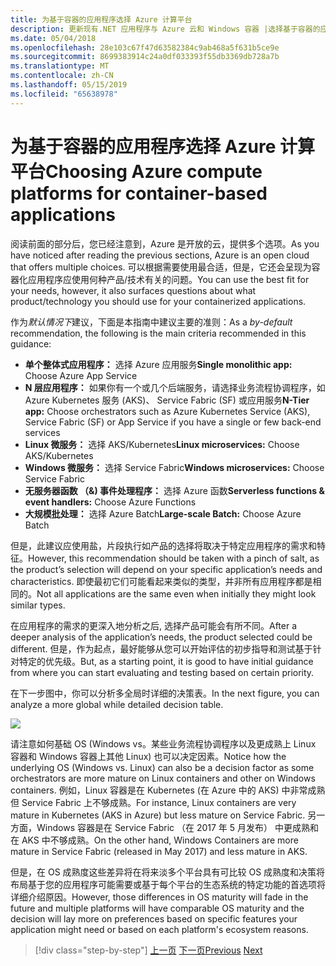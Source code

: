 ```yaml
---
title: 为基于容器的应用程序选择 Azure 计算平台
description: 更新现有.NET 应用程序与 Azure 云和 Windows 容器 |选择基于容器的应用程序的 Azure 计算平台
ms.date: 05/04/2018
ms.openlocfilehash: 28e103c67f47d63582384c9ab468a5f631b5ce9e
ms.sourcegitcommit: 8699383914c24a0df033393f55db3369db728a7b
ms.translationtype: MT
ms.contentlocale: zh-CN
ms.lasthandoff: 05/15/2019
ms.locfileid: "65638978"
---
```

# <a name="choosing-azure-compute-platforms-for-container-based-applications"></a><span data-ttu-id="4077d-103">为基于容器的应用程序选择 Azure 计算平台</span><span class="sxs-lookup"><span data-stu-id="4077d-103">Choosing Azure compute platforms for container-based applications</span></span>

<span data-ttu-id="4077d-104">阅读前面的部分后，您已经注意到，Azure 是开放的云，提供多个选项。</span><span class="sxs-lookup"><span data-stu-id="4077d-104">As you have noticed after reading the previous sections, Azure is an open cloud that offers multiple choices.</span></span> <span data-ttu-id="4077d-105">可以根据需要使用最合适，但是，它还会呈现为容器化应用程序应使用何种产品/技术有关的问题。</span><span class="sxs-lookup"><span data-stu-id="4077d-105">You can use the best fit for your needs, however, it also surfaces questions about what product/technology you should use for your containerized applications.</span></span>

<span data-ttu-id="4077d-106">作为*默认情况下*建议，下面是本指南中建议主要的准则：</span><span class="sxs-lookup"><span data-stu-id="4077d-106">As a *by-default* recommendation, the following is the main criteria recommended in this guidance:</span></span>

- <span data-ttu-id="4077d-107">**单个整体式应用程序：** 选择 Azure 应用服务</span><span class="sxs-lookup"><span data-stu-id="4077d-107">**Single monolithic app:** Choose Azure App Service</span></span>
- <span data-ttu-id="4077d-108">**N 层应用程序：** 如果你有一个或几个后端服务，请选择业务流程协调程序，如 Azure Kubernetes 服务 (AKS)、 Service Fabric (SF) 或应用服务</span><span class="sxs-lookup"><span data-stu-id="4077d-108">**N-Tier app:** Choose orchestrators such as Azure Kubernetes Service (AKS), Service Fabric (SF) or App Service if you have a single or few back-end services</span></span>
- <span data-ttu-id="4077d-109">**Linux 微服务：** 选择 AKS/Kubernetes</span><span class="sxs-lookup"><span data-stu-id="4077d-109">**Linux microservices:** Choose AKS/Kubernetes</span></span>
- <span data-ttu-id="4077d-110">**Windows 微服务：** 选择 Service Fabric</span><span class="sxs-lookup"><span data-stu-id="4077d-110">**Windows microservices:** Choose Service Fabric</span></span>
- <span data-ttu-id="4077d-111">**无服务器函数 （&) 事件处理程序：** 选择 Azure 函数</span><span class="sxs-lookup"><span data-stu-id="4077d-111">**Serverless functions & event handlers:** Choose Azure Functions</span></span>
- <span data-ttu-id="4077d-112">**大规模批处理：** 选择 Azure Batch</span><span class="sxs-lookup"><span data-stu-id="4077d-112">**Large-scale Batch:** Choose Azure Batch</span></span>

<span data-ttu-id="4077d-113">但是，此建议应使用盐，片段执行如产品的选择将取决于特定应用程序的需求和特征。</span><span class="sxs-lookup"><span data-stu-id="4077d-113">However, this recommendation should be taken with a pinch of salt, as the product’s selection will depend on your specific application’s needs and characteristics.</span></span> <span data-ttu-id="4077d-114">即使最初它们可能看起来类似的类型，并非所有应用程序都是相同的。</span><span class="sxs-lookup"><span data-stu-id="4077d-114">Not all applications are the same even when initially they might look similar types.</span></span>

<span data-ttu-id="4077d-115">在应用程序的需求的更深入地分析之后, 选择产品可能会有所不同。</span><span class="sxs-lookup"><span data-stu-id="4077d-115">After a deeper analysis of the application’s needs, the product selected could be different.</span></span> <span data-ttu-id="4077d-116">但是，作为起点，最好能够从您可以开始评估的初步指导和测试基于针对特定的优先级。</span><span class="sxs-lookup"><span data-stu-id="4077d-116">But, as a starting point, it is good to have initial guidance from where you can start evaluating and testing based on certain priority.</span></span>

<span data-ttu-id="4077d-117">在下一步图中，你可以分析多全局时详细的决策表。</span><span class="sxs-lookup"><span data-stu-id="4077d-117">In the next figure, you can analyze a more global while detailed decision table.</span></span>

![](./media/image8.5.png)

<span data-ttu-id="4077d-118">请注意如何基础 OS (Windows vs。某些业务流程协调程序以及更成熟上 Linux 容器和 Windows 容器上其他 Linux) 也可以决定因素。</span><span class="sxs-lookup"><span data-stu-id="4077d-118">Notice how the underlying OS (Windows vs. Linux) can also be a decision factor as some orchestrators are more mature on Linux containers and other on Windows containers.</span></span> <span data-ttu-id="4077d-119">例如，Linux 容器是在 Kubernetes (在 Azure 中的 AKS) 中非常成熟但 Service Fabric 上不够成熟。</span><span class="sxs-lookup"><span data-stu-id="4077d-119">For instance, Linux containers are very mature in Kubernetes (AKS in Azure) but less mature on Service Fabric.</span></span> <span data-ttu-id="4077d-120">另一方面，Windows 容器是在 Service Fabric （在 2017 年 5 月发布） 中更成熟和在 AKS 中不够成熟。</span><span class="sxs-lookup"><span data-stu-id="4077d-120">On the other hand, Windows Containers are more mature in Service Fabric (released in May 2017) and less mature in AKS.</span></span>

<span data-ttu-id="4077d-121">但是，在 OS 成熟度这些差异将在将来淡多个平台具有可比较 OS 成熟度和决策将布局基于您的应用程序可能需要或基于每个平台的生态系统的特定功能的首选项将详细介绍原因。</span><span class="sxs-lookup"><span data-stu-id="4077d-121">However, those differences in OS maturity will fade in the future and multiple platforms will have comparable OS maturity and the decision will lay more on preferences based on specific features your application might need or based on each platform's ecosystem reasons.</span></span>

> [!div class="step-by-step"]
> <span data-ttu-id="4077d-122">[上一页](when-to-deploy-windows-containers-to-azure-container-service-kubernetes.md)
> [下一页](build-resilient-services-ready-for-the-cloud-embrace-transient-failures-in-the-cloud.md)</span><span class="sxs-lookup"><span data-stu-id="4077d-122">[Previous](when-to-deploy-windows-containers-to-azure-container-service-kubernetes.md)
[Next](build-resilient-services-ready-for-the-cloud-embrace-transient-failures-in-the-cloud.md)</span></span>
